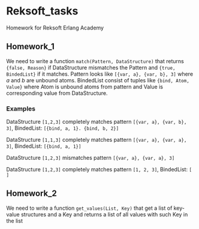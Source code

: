 # Reksoft_tasks

Homework for Reksoft Erlang Academy

## Homework_1

We need to write a function `match(Pattern, DataStructure)` that returns `{false, Reason}` if DataStructure mismatches the Pattern and `{true, BindedList}` if it matches.
Pattern looks like  `[{var, a}, {var, b}, 3]` where *a* and *b* are unbound atoms. BindedList consist of tuples like `{bind, Atom, Value}` where Atom is unbound atoms from pattern and Value is corresponding value from DataStructure.
### Examples
DataStructure `[1,2,3]` completely matches pattern `[{var, a}, {var, b}, 3]`, BindedList: `[{bind, a, 1}. {bind, b, 2}]`

DataStructure `[1,1,3]` completely matches pattern `[{var, a}, {var, a}, 3]`, BindedList: `[{bind, a, 1}]`

DataStructure `[1,2,3]` mismatches pattern `[{var, a}, {var, a}, 3]`

DataStructure `[1,2,3]` completely matches pattern `[1, 2, 3]`, BindedList: `[ ]`

## Homework_2

We need to write a function `get_values(List, Key)` that get a list of key-value structures and a Key and returns a list of all values with such Key in the list
